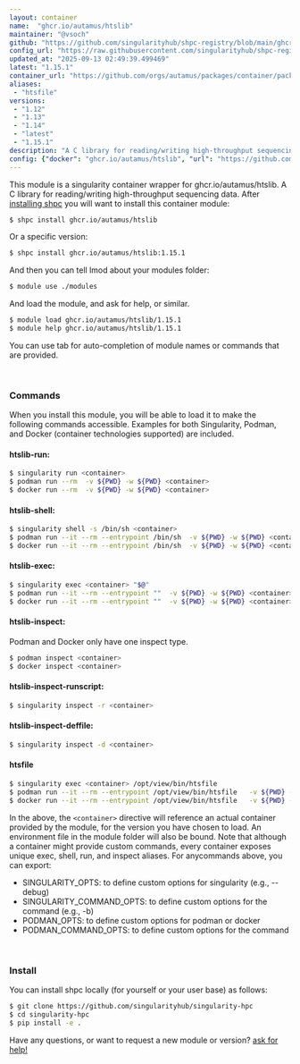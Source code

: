 ```yaml
---
layout: container
name:  "ghcr.io/autamus/htslib"
maintainer: "@vsoch"
github: "https://github.com/singularityhub/shpc-registry/blob/main/ghcr.io/autamus/htslib/container.yaml"
config_url: "https://raw.githubusercontent.com/singularityhub/shpc-registry/main/ghcr.io/autamus/htslib/container.yaml"
updated_at: "2025-09-13 02:49:39.499469"
latest: "1.15.1"
container_url: "https://github.com/orgs/autamus/packages/container/package/htslib"
aliases:
 - "htsfile"
versions:
 - "1.12"
 - "1.13"
 - "1.14"
 - "latest"
 - "1.15.1"
description: "A C library for reading/writing high-throughput sequencing data."
config: {"docker": "ghcr.io/autamus/htslib", "url": "https://github.com/orgs/autamus/packages/container/package/htslib", "maintainer": "@vsoch", "description": "A C library for reading/writing high-throughput sequencing data.", "latest": {"1.15.1": "sha256:be82ce023b25dbe27b1f2dcb4824a0b31e32f98aa9c00c6d1a475b7bb7b3be9e"}, "tags": {"1.12": "sha256:20fe48b8413f5039e6c7b8749702e931b187f3d24078f67fcaaebcba5b482318", "1.13": "sha256:712ad250d973b7cd460d93ece88038502ca8a8a70310a09f029da0f71f08865d", "1.14": "sha256:c328cb17c9942642975eafb75ac063b9249da5c5a3a49711ad338e191256eb8f", "latest": "sha256:be82ce023b25dbe27b1f2dcb4824a0b31e32f98aa9c00c6d1a475b7bb7b3be9e", "1.15.1": "sha256:be82ce023b25dbe27b1f2dcb4824a0b31e32f98aa9c00c6d1a475b7bb7b3be9e"}, "aliases": {"htsfile": "/opt/view/bin/htsfile"}}
---
```


This module is a singularity container wrapper for ghcr.io/autamus/htslib.
A C library for reading/writing high-throughput sequencing data.
After [installing shpc](#install) you will want to install this container module:


```bash
$ shpc install ghcr.io/autamus/htslib
```

Or a specific version:

```bash
$ shpc install ghcr.io/autamus/htslib:1.15.1
```

And then you can tell lmod about your modules folder:

```bash
$ module use ./modules
```

And load the module, and ask for help, or similar.

```bash
$ module load ghcr.io/autamus/htslib/1.15.1
$ module help ghcr.io/autamus/htslib/1.15.1
```

You can use tab for auto-completion of module names or commands that are provided.

<br>

### Commands

When you install this module, you will be able to load it to make the following commands accessible.
Examples for both Singularity, Podman, and Docker (container technologies supported) are included.

#### htslib-run:

```bash
$ singularity run <container>
$ podman run --rm  -v ${PWD} -w ${PWD} <container>
$ docker run --rm  -v ${PWD} -w ${PWD} <container>
```

#### htslib-shell:

```bash
$ singularity shell -s /bin/sh <container>
$ podman run --it --rm --entrypoint /bin/sh  -v ${PWD} -w ${PWD} <container>
$ docker run --it --rm --entrypoint /bin/sh  -v ${PWD} -w ${PWD} <container>
```

#### htslib-exec:

```bash
$ singularity exec <container> "$@"
$ podman run --it --rm --entrypoint ""  -v ${PWD} -w ${PWD} <container> "$@"
$ docker run --it --rm --entrypoint ""  -v ${PWD} -w ${PWD} <container> "$@"
```

#### htslib-inspect:

Podman and Docker only have one inspect type.

```bash
$ podman inspect <container>
$ docker inspect <container>
```

#### htslib-inspect-runscript:

```bash
$ singularity inspect -r <container>
```

#### htslib-inspect-deffile:

```bash
$ singularity inspect -d <container>
```


#### htsfile

```bash
$ singularity exec <container> /opt/view/bin/htsfile
$ podman run --it --rm --entrypoint /opt/view/bin/htsfile   -v ${PWD} -w ${PWD} <container> -c " $@"
$ docker run --it --rm --entrypoint /opt/view/bin/htsfile   -v ${PWD} -w ${PWD} <container> -c " $@"
```



In the above, the `<container>` directive will reference an actual container provided
by the module, for the version you have chosen to load. An environment file in the
module folder will also be bound. Note that although a container
might provide custom commands, every container exposes unique exec, shell, run, and
inspect aliases. For anycommands above, you can export:

 - SINGULARITY_OPTS: to define custom options for singularity (e.g., --debug)
 - SINGULARITY_COMMAND_OPTS: to define custom options for the command (e.g., -b)
 - PODMAN_OPTS: to define custom options for podman or docker
 - PODMAN_COMMAND_OPTS: to define custom options for the command

<br>

### Install

You can install shpc locally (for yourself or your user base) as follows:

```bash
$ git clone https://github.com/singularityhub/singularity-hpc
$ cd singularity-hpc
$ pip install -e .
```

Have any questions, or want to request a new module or version? [ask for help!](https://github.com/singularityhub/singularity-hpc/issues)
